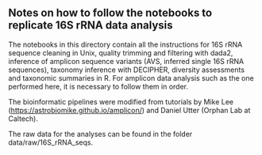 ## Notes on how to follow the notebooks to replicate 16S rRNA data analysis

The notebooks in this directory contain all the instructions for 16S rRNA sequence cleaning in Unix, quality trimming and filtering with dada2, inference of amplicon sequence variants (AVS, inferred single 16S rRNA sequences), taxonomy inference with DECIPHER, diversity assessments and taxonomic summaries in R. For amplicon data analysis such as the one performed here, it is necessary to follow them in order.

The bioinformatic pipelines were modified from tutorials by Mike Lee (https://astrobiomike.github.io/amplicon/) and Daniel Utter (Orphan Lab at Caltech).

The raw data for the analyses can be found in the folder data/raw/16S_rRNA_seqs.


